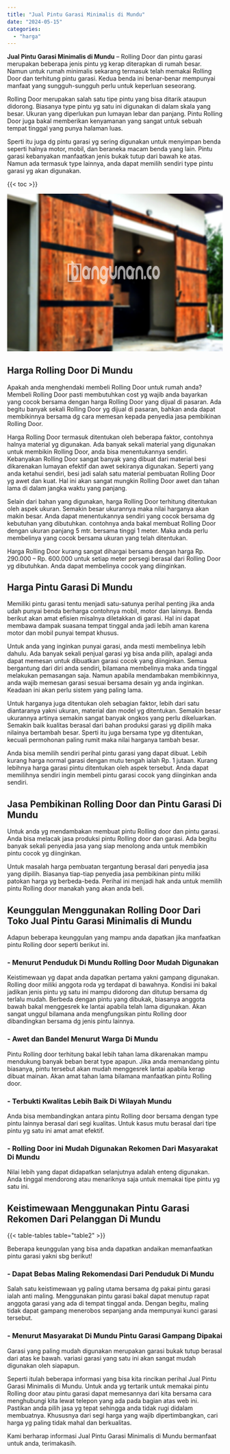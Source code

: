 ```yaml
---
title: "Jual Pintu Garasi Minimalis di Mundu"
date: "2024-05-15"
categories: 
  - "harga"
---
```


**Jual Pintu Garasi Minimalis di Mundu** – Rolling Door dan pintu garasi merupakan beberapa jenis pintu yg kerap diterapkan di rumah besar. Namun untuk rumah minimalis sekarang termasuk telah memakai Rolling Door dan terhitung pintu garasi. Kedua benda ini benar-benar mempunyai manfaat yang sungguh-sungguh perlu untuk keperluan seseorang.

Rolling Door merupakan salah satu tipe pintu yang bisa ditarik ataupun didorong. Biasanya type pintu yg satu ini digunakan di dalam skala yang besar. Ukuran yang diperlukan pun lumayan lebar dan panjang. Pintu Rolling Door juga bakal memberikan kenyamanan yang sangat untuk sebuah tempat tinggal yang punya halaman luas.

Sperti itu juga dg pintu garasi yg sering digunakan untuk menyimpan benda seperti halnya motor, mobil, dan beraneka macam benda yang lain. Pintu garasi kebanyakan manfaatkan jenis bukak tutup dari bawah ke atas. Namun ada termasuk type lainnya, anda dapat memilih sendiri type pintu garasi yg akan digunakan.

{{< toc >}}

![Jual Pintu Garasi Minimalis di Mundu](/images/pintu-garasi-10.png)

## Harga Rolling Door Di Mundu

Apakah anda menghendaki membeli Rolling Door untuk rumah anda? Membeli Rolling Door pasti membutuhkan cost yg wajib anda bayarkan yang cocok bersama dengan harga Rolling Door yang dijual di pasaran. Ada begitu banyak sekali Rolling Door yg dijual di pasaran, bahkan anda dapat membikinnya bersama dg cara memesan kepada penyedia jasa pembikinan Rolling Door.

Harga Rolling Door termasuk ditentukan oleh beberapa faktor, contohnya halnya material yg digunakan. Ada banyak sekali material yang digunakan untuk membikin Rolling Door, anda bisa menentukannya sendiri. Kebanyakan Rolling Door sangat banyak yang dibuat dari material besi dikarenakan lumayan efektif dan awet sekiranya digunakan. Seperti yang anda ketahui sendiri, besi jadi salah satu material pembuatan Rolling Door yg awet dan kuat. Hal ini akan sangat mungkin Rolling Door awet dan tahan lama di dalam jangka waktu yang panjang.

Selain dari bahan yang digunakan, harga Rolling Door terhitung ditentukan oleh aspek ukuran. Semakin besar ukurannya maka nilai harganya akan makin besar. Anda dapat menentukannya sendiri yang cocok bersama dg kebutuhan yang dibutuhkan. contohnya anda bakal membuat Rolling Door dengan ukuran panjang 5 mtr. bersama tinggi 1 meter. Maka anda perlu membelinya yang cocok bersama ukuran yang telah ditentukan.

Harga Rolling Door kurang sangat dihargai bersama dengan harga Rp. 290.000 – Rp. 600.000 untuk setiap meter persegi berasal dari Rolling Door yg dibutuhkan. Anda dapat membelinya cocok yang diinginkan.

## Harga Pintu Garasi Di Mundu

Memiliki pintu garasi tentu menjadi satu-satunya perihal penting jika anda udah punyai benda berharga contohnya mobil, motor dan lainnya. Benda berikut akan amat efisien misalnya diletakkan di garasi. Hal ini dapat membawa dampak suasana tempat tinggal anda jadi lebih aman karena motor dan mobil punyai tempat khusus.

Untuk anda yang inginkan punyai garasi, anda mesti membelinya lebih dahulu. Ada banyak sekali penjual garasi yg bisa anda pilih, apalagi anda dapat memesan untuk dibuatkan garasi cocok yang diinginkan. Semua bergantung dari diri anda sendiri, bilamana membelinya maka anda tinggal melakukan pemasangan saja. Namun apabila mendambakan membikinnya, anda wajib memesan garasi sesuai bersama desain yg anda inginkan. Keadaan ini akan perlu sistem yang paling lama.

Untuk harganya juga ditentukan oleh sebagian faktor, lebih dari satu diantaranya yakni ukuran, material dan model yg ditentukan. Semakin besar ukurannya artinya semakin sangat banyak ongkos yang perlu dikeluarkan. Semakin baik kualitas berasal dari bahan produksi garasi yg dipilih maka nilainya bertambah besar. Sperti itu juga bersama type yg ditentukan, kecuali permohonan paling rumit maka nilai harganya tambah besar.

Anda bisa memilih sendiri perihal pintu garasi yang dapat dibuat. Lebih kurang harga normal garasi dengan mutu tengah ialah Rp. 1 jutaan. Kurang lebihnya harga garasi pintu ditentukan oleh aspek tersebut. Anda dapat memilihnya sendiri ingin membeli pintu garasi cocok yang diinginkan anda sendiri.

## Jasa Pembikinan Rolling Door dan Pintu Garasi Di Mundu

Untuk anda yg mendambakan membuat pintu Rolling door dan pintu garasi. Anda bisa melacak jasa produksi pintu Rolling door dan garasi. Ada begitu banyak sekali penyedia jasa yang siap menolong anda untuk membikin pintu cocok yg diinginkan.

Untuk masalah harga pembuatan tergantung berasal dari penyedia jasa yang dipilih. Biasanya tiap-tiap penyedia jasa pembikinan pintu miliki patokan harga yg berbeda-beda. Perihal ini menjadi hak anda untuk memilih pintu Rolling door manakah yang akan anda beli.

## Keunggulan Menggunakan Rolling Door Dari Toko Jual Pintu Garasi Minimalis di Mundu

Adapun beberapa keunggulan yang mampu anda dapatkan jika manfaatkan pintu Rolling door seperti berikut ini.

### \- Menurut Penduduk Di Mundu Rolling Door Mudah Digunakan

Keistimewaan yg dapat anda dapatkan pertama yakni gampang digunakan. Rolling door miliki anggota roda yg terdapat di bawahnya. Kondisi ini bakal jadikan jenis pintu yg satu ini mampu didorong dan ditutup bersama dg terlalu mudah. Berbeda dengan pintu yang dibukak, biasanya anggota bawah bakal menggesrek ke lantai apabila telah lama digunakan. Akan sangat unggul bilamana anda mengfungsikan pintu Rolling door dibandingkan bersama dg jenis pintu lainnya.

### \- Awet dan Bandel Menurut Warga Di Mundu

Pintu Rolling door terhitung bakal lebih tahan lama dikarenakan mampu mendukung banyak beban berat type apapun. Jika anda memandang pintu biasanya, pintu tersebut akan mudah menggesrek lantai apabila kerap dibuat mainan. Akan amat tahan lama bilamana manfaatkan pintu Rolling door.

### \- Terbukti Kwalitas Lebih Baik Di Wilayah Mundu

Anda bisa membandingkan antara pintu Rolling door bersama dengan type pintu lainnya berasal dari segi kualitas. Untuk kasus mutu berasal dari tipe pintu yg satu ini amat amat efektif.

### \- Rolling Door ini Mudah Digunakan Rekomen Dari Masyarakat Di Mundu

Nilai lebih yang dapat didapatkan selanjutnya adalah enteng digunakan. Anda tinggal mendorong atau menariknya saja untuk memakai tipe pintu yg satu ini.

## Keistimewaan Menggunakan Pintu Garasi Rekomen Dari Pelanggan Di Mundu

{{< table-tables table="table2" >}}

Beberapa keunggulan yang bisa anda dapatkan andaikan memanfaatkan pintu garasi yakni sbg berikut!

### \- Dapat Bebas Maling Rekomendasi Dari Penduduk Di Mundu

Salah satu keistimewaan yg paling utama bersama dg pakai pintu garasi ialah anti maling. Menggunakan pintu garasi bakal dapat menutup rapat anggota garasi yang ada di tempat tinggal anda. Dengan begitu, maling tidak dapat gampang menerobos sepanjang anda mempunyai kunci garasi tersebut.

### \- Menurut Masyarakat Di Mundu Pintu Garasi Gampang Dipakai

Garasi yang paling mudah digunakan merupakan garasi bukak tutup berasal dari atas ke bawah. variasi garasi yang satu ini akan sangat mudah digunakan oleh siapapun.

Seperti itulah beberapa informasi yang bisa kita rincikan perihal Jual Pintu Garasi Minimalis di Mundu. Untuk anda yg tertarik untuk memakai pintu Rolling door atau pintu garasi dapat memesannya dari kita bersama cara menghubungi kita lewat telepon yang ada pada bagian atas web ini. Pastikan anda pilih jasa yg tepat sehingga anda tidak rugi didalam membuatnya. Khususnya dari segi harga yang wajib dipertimbangkan, cari harga yg paling tidak mahal dan berkualitas.

Kami berharap informasi Jual Pintu Garasi Minimalis di Mundu bermanfaat untuk anda, terimakasih.
